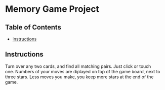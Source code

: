 # Memory Game Project

## Table of Contents

* [Instructions](#instructions)

## Instructions

Turn over any two cards, and find all matching pairs. Just click or touch one.
Numbers of your moves are diplayed on top of the game board, next to three stars.
Less moves you make, you keep more stars at the end of the game.